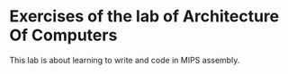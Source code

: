 # Exercises of the lab of Architecture Of Computers 

This lab is about learning to write and code in MIPS assembly. 

